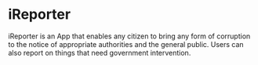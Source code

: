# iReporter

iReporter is an App that enables any citizen to bring any form of corruption to the notice of appropriate authorities and the general public.
Users can also report on things that need government intervention.
